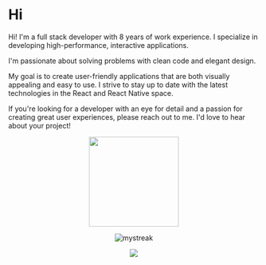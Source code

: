 # Hi

Hi! I'm a full stack developer with 8 years of work experience. I specialize in developing high-performance, interactive applications.

I'm passionate about solving problems with clean code and elegant design. 

My goal is to create user-friendly applications that are both visually appealing and easy to use. I strive to stay up to date with the latest technologies in the React and React Native space.

If you're looking for a developer with an eye for detail and a passion for creating great user experiences, please reach out to me. I'd love to hear about your project!


<p align="center">
<a href="https://github.com/bradjin8">
  <img height="180em" src="https://github-readme-stats-eight-theta.vercel.app/api?username=bradjin8&show_icons=true&theme=radical&include_all_commits=true&count_private=true"/>
</a>
</p>

<!-- <img src="https://myreadme.vercel.app/api/embed/bradjin8?panels=userstatistics,toprepositories,toplanguages,commitgraph" alt="reimaginedreadme" /> -->
<p align="center">
  <img src="https://github-readme-streak-stats.herokuapp.com/?user=bradjin8&theme=tokyonight" alt="mystreak"/>
</p>
<p align="center">
  <img src="https://github-profile-trophy.vercel.app/?username=bradjin8&theme=juicyfresh&no-bg=true" />
</p>

<!-- Follow me on instagram --
<a href="https://drive.google.com/file/d/1rqGAAgXRP__7CLPrW-0l-nZAiYPIYDJD/view?usp=drive_link"></a>
<!-- -->
